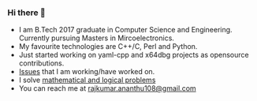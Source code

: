 ### Hi there 👋

<!--
**rajkumarananthu/rajkumarananthu** is a ✨ _special_ ✨ repository because its `README.md` (this file) appears on your GitHub profile.

Here are some ideas to get you started:

- 🔭 I’m currently working on ...
- 🌱 I’m currently learning ...
- 👯 I’m looking to collaborate on ...
- 🤔 I’m looking for help with ...
- 💬 Ask me about ...
- 📫 How to reach me: ...
- 😄 Pronouns: ...
- ⚡ Fun fact: ...
-->
- I am B.Tech 2017 graduate in Computer Science and Engineering. Currently pursuing Masters in Mircoelectronics.
- My favourite technologies are C++/C, Perl and Python.
- Just started working on yaml-cpp and x64dbg projects as opensource contributions.
- [Issues](https://github.com/rajkumarananthu/rajkumarananthu/blob/main/issues.md) that I am working/have worked on.
- I solve [mathematical and logical problems](https://github.com/rajkumarananthu/workspace/tree/master/problems)
- You can reach me at rajkumar.ananthu108@gmail.com
